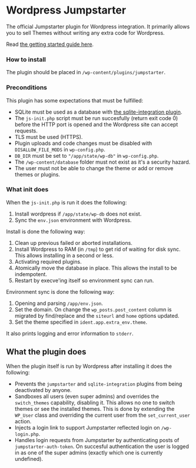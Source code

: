 Wordpress Jumpstarter
=====================

The official Jumpstarter plugin for Wordpress integration. It primarily allows you to sell Themes without writing any extra code for Wordpress.

Read [the getting started guide here](https://github.com/jumpstarter-io/help/wiki/Getting-Started:-PHP-&-Wordpress).

### How to install

The plugin should be placed in `/wp-content/plugins/jumpstarter`.

### Preconditions

This plugin has some expectations that must be fulfilled:

* SQLite must be used as a database with [the sqlite-integration plugin](https://wordpress.org/plugins/sqlite-integration/).
* The `js-init.php` script must be run succesfully (return exit code 0) before the HTTP port is opened and the Wordpress site can accept requests.
* TLS must be used (HTTPS).
* Plugin uploads and code changes must be disabled with `DISALLOW_FILE_MODS` in `wp-config.php`.
* `DB_DIR` must be set to `"/app/state/wp-db"` in `wp-config.php`.
* The `/wp-content/database` folder must not exist as it's a security hazard.
* The user must not be able to change the theme or add or remove themes or plugins.

### What init does

When the `js-init.php` is run it does the following:

1. Install wordpress if `/app/state/wp-db` does not exist.
2. Sync the `env.json` environment with Wordpress.

Install is done the following way:

1. Clean up previous failed or aborted installations.
2. Install Wordpress to RAM (in `/tmp`) to get rid of waiting for disk sync.
   This allows installing in a second or less.
3. Activating required plugins.
4. Atomically move the database in place.
   This allows the install to be indempotent.
5. Restart by execve'ing itself so environment sync can run.

Environment sync is done the following way:

1. Opening and parsing `/app/env.json`.
2. Set the domain. On change the `wp_posts.post_content` column is migrated by find/replace and the `siteurl` and `home` options updated.
3. Set the theme specified in `ident.app.extra_env.theme`.

It also prints logging and error information to `stderr`.

## What the plugin does

When the plugin itself is run by Wordpress after installing it does the following:

- Prevents the `jumpstarter` and `sqlite-integration` plugins from being deactivated by anyone.
- Sandboxes all users (even super admins) and overrides the `switch_themes` capability, disabling it. This allows no one to switch themes or see the installed themes. This is done by extending the `WP_User` class and overriding the current user from the `set_current_user` action.
- Injects a login link to support Jumpstarter reflected login on `/wp-login.php`.
- Handles login requests from Jumpstarter by authenticating posts of `jumpstarter-auth-token`. On succesful authentication the user is logged in as one of the super admins (exactly which one is currently undefined).
